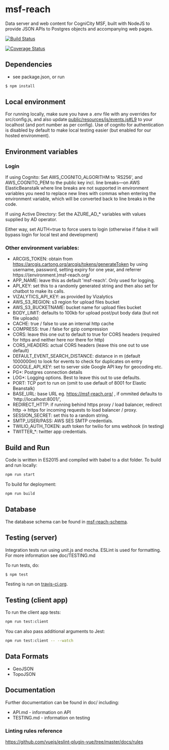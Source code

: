 # msf-reach

Data server and web content for CogniCity MSF, built with NodeJS to provide JSON APIs to Postgres objects and accompanying web pages.

[![Build Status](https://travis-ci.org/MSFREACH/msf-reach.svg?branch=master)](https://travis-ci.org/MSFREACH/msf-reach-2019)

[![Coverage Status](https://coveralls.io/repos/github/MSFREACH/msf-reach/badge.svg?branch=master)](https://coveralls.io/github/MSFREACH/msf-reach-2019?branch=master)

## Dependencies

- see package.json, or run
```sh
$ npm install
```

## Local environment

For running locally, make sure you have a .env file with any overrides for src/config.js, and also update [public/resources/js/events.js#L9](https://github.com/MSFREACH/msf-reach/blob/master/public/resources/js/events.js#L9) to your localhost (and port number as per config). Use of cognito for authentication is disabled by default to make local testing easier (but enabled for our hosted environment).

## Environment variables
### Login
If using Cognito: Set AWS_COGNITO_ALGORITHM to 'RS256', and AWS_COGNITO_PEM to the public key incl. line breaks—on AWS ElasticBeanstalk where line breaks are not supported in environment variables you need to replace new lines with commas when entering the environment variable, which will be converted back to line breaks in the code.

If using Active Directory: Set the AZURE_AD_* variables with values supplied by AD operator.

Either way, set AUTH=true to force users to login (otherwise if false it will bypass login for local test and development)

### Other environment variables:

* ARCGIS_TOKEN: obtain from https://arcgis.cartong.org/arcgis/tokens/generateToken by using username, password, setting expiry for one year, and referrer https://(environment.)msf-reach.org/
* APP_NAME: leave this as default 'msf-reach'. Only used for logging.
* API_KEY: set this to a randomly generated string and then also set for chatbot to make its calls.
* VIZALYTICS_API_KEY: as provided by Vizalytics
* AWS_S3_REGION: s3 region for upload files bucket
* AWS_S3_BUCKETNAME: bucket name for upload files bucket
* BODY_LIMIT: defaults to 100kb for upload post/put body data (but not file uploads)
* CACHE: true / false to use an internal http cache
* COMPRESS: true / false for gzip compression
* CORS: leave this one out to default to true for CORS headers (required for https and neither here nor there for http)
* CORS_HEADERS: actual CORS headers (leave this one out to use default)
* DEFAULT_EVENT_SEARCH_DISTANCE: distance in m (default 1000000m) to look for events to check for duplicates on entry
* GOOGLE_API_KEY: set to server side Google API key for geocoding etc.
* PG*: Postgres connection details
* LOG*: Logging options. Best to leave this out to use defaults.
* PORT: TCP port to run on (omit to use default of 8001 for Elastic Beanstalk)
* BASE_URL: base URL eg. https://msf-reach.org/ , if ommited defaults to 'http://localhost:8001/',
* REDIRECT_HTTP: if running behind https proxy / load balancer, redirect http -> https for incoming requests to load balancer / proxy.
* SESSION_SECRET: set this to a random string.
* SMTP_USER/PASS: AWS SES SMTP credentials.
* TWILIO_AUTH_TOKEN: auth token for twilio for sms webhook (in testing)
* TWITTER_*: twitter app credentials.

## Build and Run

Code is written in ES2015 and compiled with babel to a dist folder. To build and run locally:
```sh
npm run start
```
To build for deployment:
```sh
npm run build
```

## Database

The database schema can be found in [msf-reach-schema](https://github.com/MSFREACH/msf-reach-schema).

## Testing (server)

Integration tests run using unit.js and mocha. ESLint is used for formatting. For more information see doc/TESTING.md

To run tests, do:

```sh
$ npm test
```

Testing is run on [travis-ci.org](https://travis-ci.org/MSFREACH/msf-reach).

## Testing (client app)

To run the client app tests:

```sh
npm run test:client
```

You can also pass additional arguments to Jest:

```sh
npm run test:client -- --watch
```

## Data Formats

- GeoJSON
- TopoJSON


## Documentation

Further documentation can be found in doc/ including:
- API.md - information on API
- TESTING.md - information on testing


### Linting rules reference
https://github.com/vuejs/eslint-plugin-vue/tree/master/docs/rules 
